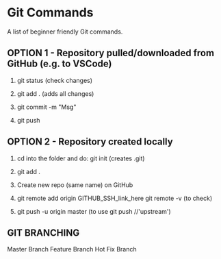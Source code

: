 # Git Commands
A list of beginner friendly Git commands.

## OPTION 1 - Repository pulled/downloaded from GitHub (e.g. to VSCode)

1) git status (check changes)

2) git add . (adds all changes)

3) git commit -m "Msg"

4) git push

## OPTION 2 - Repository created locally

1) cd into the folder and do: git init (creates .git)

2) git add .

3) Create new repo (same name) on GitHub

4) git remote add origin GITHUB_SSH_link_here
    git remote -v (to check)

5) git push -u origin master (to use git push //'upstream')

## GIT BRANCHING

Master Branch
Feature Branch
Hot Fix Branch
